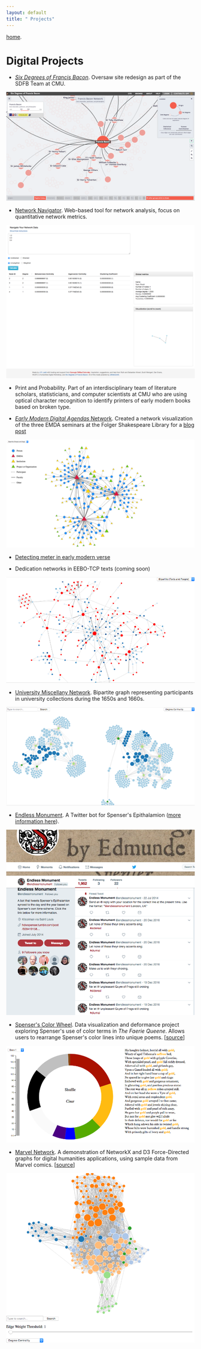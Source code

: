 ```yaml
---
layout: default
title: " Projects"
---
```


<div class="tc"><a class="link dim gray underline" href="/">home</a>.</div>

# Digital Projects

- *[Six Degrees of Francis Bacon](http://sixdegreesoffrancisbacon.com)*. Oversaw site redesign as part of the SDFB Team at CMU.

![](/images/gallery/sixdegrees.png)

- [Network Navigator](http://dh-web.hss.cmu.edu/network_navigator/). Web-based tool for network analysis, focus on quantitative network metrics.

![](/images/navigator.png)

- Print and Probability. Part of an interdisciplinary team of literature scholars, statisticians, and computer scientists at CMU who are using optical character recognition to identify printers of early modern books based on broken type.

- [*Early Modern Digital Agendas* Network](https://bl.ocks.org/jrladd/75a522aecd79d10778fd5d8d31b1d1a5). Created a network visualization of the three EMDA seminars at the Folger Shakespeare Library for a [blog post](https://collation.folger.edu/2017/10/report-network-analysis/)

![](/images/gallery/emda.png)

- [Detecting meter in early modern verse](https://github.com/jrladd/scansion)

- Dedication networks in EEBO-TCP texts (coming soon)

![](/images/dedication.png)

- [University Miscellany Network](http://bl.ocks.org/jrladd/2f97fe222cfd7e66c655). Bipartite graph representing participants in university collections during the 1650s and 1660s.

![](/images/miscellany.png)

- [Endless Monument][bot]. A Twitter bot for Spenser's Epithalamion ([more information here][post]).

![](/images/spenser.png)

- [Spenser's Color Wheel](http://bl.ocks.org/jrladd/e0a9612c16d4ede17221a1af4d1ce0d9). Data visualization and deformance project exploring Spenser's use of color terms in *The Faerie Queene*. Allows users to rearrange Spenser's color lines into unique poems. [[source](https://github.com/jrladd/colorwheel)]

![](/images/gallery/colorwheel.png)

- [Marvel Network](http://bl.ocks.org/jrladd/c76799aa63efd7176bd9006f403e854d). A demonstration of NetworkX and D3 Force-Directed graphs for digital humanities applications, using sample data from Marvel comics. [[source](https://github.com/jrladd/marvel_network)]

![](/images/marvel.png)


[bot]: http://twitter.com/endlessmonument
[post]: /endless-monument.html
